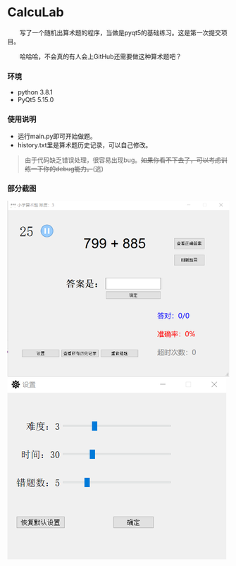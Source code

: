 # CalcuLab
  &emsp;&emsp;写了一个随机出算术题的程序，当做是pyqt5的基础练习。这是第一次提交项目。
  
  &emsp;&emsp;哈哈哈，不会真的有人会上GitHub还需要做这种算术题吧？
  
  ### 环境
  * python 3.8.1
  * PyQt5 5.15.0
  
  ### 使用说明
  * 运行main.py即可开始做题。
  * history.txt里是算术题历史记录，可以自己修改。
  >由于代码缺乏错误处理，很容易出现bug。~~如果你看不下去了，可以考虑训练一下你的debug能力。~~(逃)
  
  ### 部分截图
  ![截图1](https://github.com/zjjyyyk/CalcuLab/blob/main/ScreenShot/%E6%88%AA%E5%9B%BE1.png)
  ![截图2](https://github.com/zjjyyyk/CalcuLab/blob/main/ScreenShot/%E6%88%AA%E5%9B%BE2.png)




